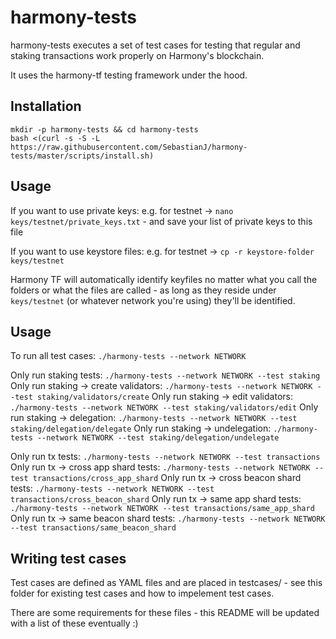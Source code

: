 # harmony-tests
harmony-tests executes a set of test cases for testing that regular and staking transactions work properly on Harmony's blockchain.

It uses the harmony-tf testing framework under the hood.

## Installation

```
mkdir -p harmony-tests && cd harmony-tests
bash <(curl -s -S -L https://raw.githubusercontent.com/SebastianJ/harmony-tests/master/scripts/install.sh)
```

## Usage
If you want to use private keys:
e.g. for testnet -> `nano keys/testnet/private_keys.txt` - and save your list of private keys to this file

If you want to use keystore files:
e.g. for testnet -> `cp -r keystore-folder keys/testnet`

Harmony TF will automatically identify keyfiles no matter what you call the folders or what the files are called - as long as they reside under `keys/testnet` (or whatever network you're using) they'll be identified.

## Usage
To run all test cases:
`./harmony-tests --network NETWORK`

Only run staking tests: `./harmony-tests --network NETWORK --test staking`
Only run staking -> create validators: `./harmony-tests --network NETWORK --test staking/validators/create`
Only run staking -> edit validators: `./harmony-tests --network NETWORK --test staking/validators/edit`
Only run staking -> delegation: `./harmony-tests --network NETWORK --test staking/delegation/delegate`
Only run staking -> undelegation: `./harmony-tests --network NETWORK --test staking/delegation/undelegate`

Only run tx tests: `./harmony-tests --network NETWORK --test transactions`
Only run tx -> cross app shard tests: `./harmony-tests --network NETWORK --test transactions/cross_app_shard`
Only run tx -> cross beacon shard tests: `./harmony-tests --network NETWORK --test transactions/cross_beacon_shard`
Only run tx -> same app shard tests: `./harmony-tests --network NETWORK --test transactions/same_app_shard`
Only run tx -> same beacon shard tests: `./harmony-tests --network NETWORK --test transactions/same_beacon_shard`

## Writing test cases
Test cases are defined as YAML files and are placed in testcases/ - see this folder for existing test cases and how to impelement test cases.

There are some requirements for these files - this README will be updated with a list of these eventually :)
